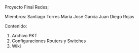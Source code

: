 Proyecto Final Redes;

Miembros:
Santiago Torres
María José García
Juan Diego Rojas

Contenido:
1. Archivo PKT
2. Configuraciones Routers y Switches
3. Wiki
